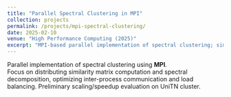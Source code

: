```yaml
---
title: "Parallel Spectral Clustering in MPI"
collection: projects
permalink: /projects/mpi-spectral-clustering/
date: 2025-02-10
venue: "High Performance Computing (2025)"
excerpt: "MPI-based parallel implementation of spectral clustering; similarity matrix distribution, eigen decomposition, scaling tests."
---
```


Parallel implementation of spectral clustering using **MPI**.  
Focus on distributing similarity matrix computation and spectral decomposition, optimizing inter-process communication and load balancing. Preliminary scaling/speedup evaluation on UniTN cluster.
